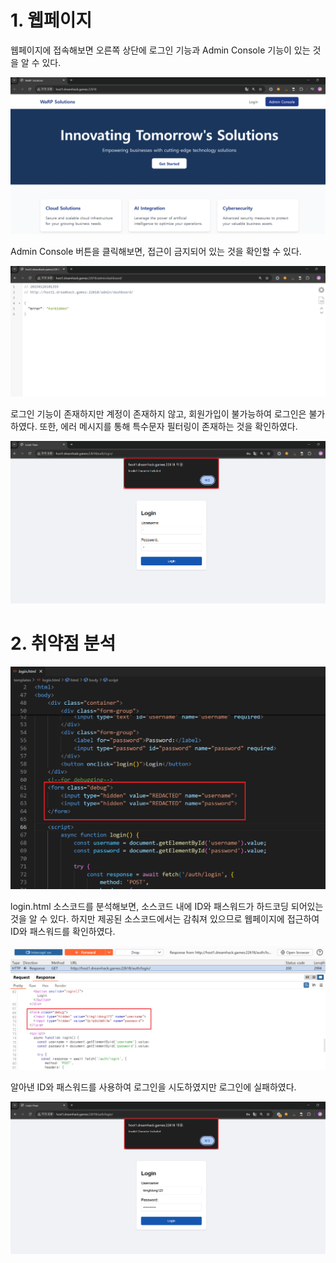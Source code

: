 # 1. 웹페이지

웹페이지에 접속해보면 오른쪽 상단에 로그인 기능과 Admin Console 기능이 있는 것을 알 수 있다.

![image](./images/1_수정.png)

Admin Console 버튼을 클릭해보면, 접근이 금지되어 있는 것을 확인할 수 있다.

![image](./images/3_수정.png)

로그인 기능이 존재하지만 계정이 존재하지 않고, 회원가입이 불가능하여 로그인은 불가하였다. 또한, 에러 메시지를 통해 특수문자 필터링이 존재하는 것을 확인하였다.

![image](./images/4_수정.png)

# 2. 취약점 분석

![image](./images/5_수정.png)

login.html 소스코드를 분석해보면, 소스코드 내에 ID와 패스워드가 하드코딩 되어있는 것을 알 수 있다. 하지만 제공된 소스코드에서는 감춰져 있으므로 웹페이지에 접근하여 ID와 패스워드를 확인하였다.

![image](./images/6_수정.png)

알아낸 ID와 패스워드를 사용하여 로그인을 시도하였지만 로그인에 실패하였다.

![image](./images/7_수정.png)

